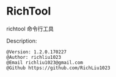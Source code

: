 ﻿# RichTool
richtool 命令行工具

Description:

    @Version: 1.2.0.170227
    @Author: richliu1023
    @Email richliu1023@gmail.com
    @Github https://github.com/RichLiu1023

    
